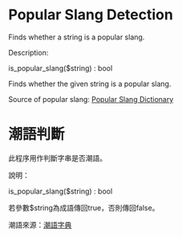 # Popular Slang Detection

Finds whether a string is a popular slang.

Description:

is_popular_slang($string) : bool

Finds whether the given string is a popular slang.



Source of popular slang: [Popular Slang Dictionary](https://hkdic.my-helper.com/)



# 潮語判斷

此程序用作判斷字串是否潮語。

說明：

is_popular_slang($string) : bool

若參數$string為成語傳回true，否則傳回false。



潮語來源：[潮語字典](https://hkdic.my-helper.com/)

